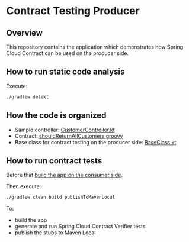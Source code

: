 Contract Testing Producer
=======================

Overview
--------
This repository contains the application which demonstrates how Spring Cloud Contract can be used on the producer side.

How to run static code analysis
-------------------
Execute:
```bash
./gradlew detekt
```

How the code is organized
-------------------
- Sample controller: [CustomerController.kt](src/main/kotlin/com/example/customer/producer/CustomerController.kt)
- Contract: [shouldReturnAllCustomers.groovy](src/test/resources/contracts/shouldReturnAllCustomers.groovy)
- Base class for contract testing on the producer side: [BaseClass.kt](src/test/kotlin/com/example/customer/producer/BaseClass.kt)

How to run contract tests
-------------------
Before that [build the app on the consumer side](https://github.com/czerwinskimarek/contract-testing-producer#how-to-run-contract-tests).

Then execute:
```bash
./gradlew clean build publishToMavenLocal
```

To:
- build the app
- generate and run Spring Cloud Contract Verifier tests
- publish the stubs to Maven Local